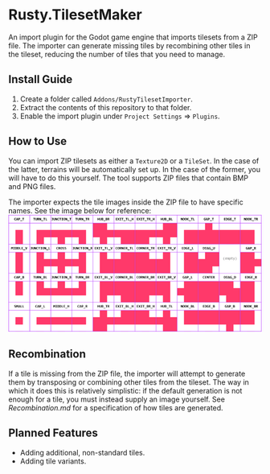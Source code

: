 # Rusty.TilesetMaker
An import plugin for the Godot game engine that imports tilesets from a ZIP file. The importer can generate missing tiles by recombining other tiles in the tileset, reducing the number of tiles that you need to manage.

## Install Guide
1. Create a folder called `Addons/RustyTilesetImporter`.
2. Extract the contents of this repository to that folder.
3. Enable the import plugin under `Project Settings` => `Plugins`.

## How to Use
You can import ZIP tilesets as either a `Texture2D` or a `TileSet`. In the case of the latter, terrains will be automatically set up. In the case of the former, you will have to do this yourself.
The tool supports ZIP files that contain BMP and PNG files.

The importer expects the tile images inside the ZIP file to have specific names. See the image below for reference:
![The possible tiles in the tileset, and their identifiers.](TilesetReference.png)

## Recombination
If a tile is missing from the ZIP file, the importer will attempt to generate them by transposing or combining other tiles from the tileset. The way in which it does this is relatively simplistic: if the default generation is not enough for a tile, you must instead supply an image yourself. See *Recombination.md* for a specification of how tiles are generated.

## Planned Features
- Adding additional, non-standard tiles.
- Adding tile variants.
